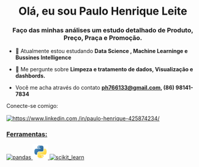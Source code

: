 <h1 align="center">Olá, eu sou Paulo Henrique Leite</h1>
<h3 align="center">Faço das minhas análises um estudo detalhado de Produto, Preço, Praça e Promoção. </h3>

- 🌱 Atualmente estou estudando  **Data Science , Machine Learninge e Bussines Intelligence**

- 💬 Me pergunte sobre **Limpeza e tratamento de dados, Visualização e dashbords.**

- Você me acha através do contato **ph766133@gmail.com, (86) 98141-7834**

Conecte-se comigo:</h3>
<p align="left">
<a href="https://www.linkedin.com/in/paulo-henrique-425874234/" target="blank"><img align="center" src=" https://raw.githubusercontent.com/rahuldkjain/github-profile-readme-generator/master/src/images/icons/Social/linked-in-alt.svg" alt="https://www.linkedin.com /in/paulo-henrique-425874234/" height="30" width="40" /></a>
<a href=https://www.instagram.com/_paulo.he/</a>
</p>

<h3 align="left">Ferramentas:</h3>
<p align="left"> <a href="https://pandas.pydata.org/" target="_blank" rel="noreferrer"> <img src="https://raw.githubusercontent.com/ devicons/devicon/2ae2a900d2f041da66e950e4d48052658d850630/icons/pandas/pandas-original.svg" alt="pandas" width="40" height="40"/> </a> <a href="https://www.python. org" target="_blank" rel="noreferrer"> <img src="https://raw.githubusercontent.com/devicons/devicon/master/icons/python/python-original.svg" alt="python" largura ="40" height="40"/> </a> <a href="https://scikit-learn.org/" target="_blank" rel="noreferrer"><img src="https://upload.wikimedia.org/wikipedia/commons/0/05/Scikit_learn_logo_small.svg" alt="scikit_learn" width="40" height="40"/> </a> </ p>

<!---
- 👋 Hi, I’m @paulohenrique1303
- 👀 I’m interested in ...
- 🌱 I’m currently learning ...
- 💞️ I’m looking to collaborate on ...
- 📫 How to reach me ...


paulohenrique1303/paulohenrique1303 is a ✨ special ✨ repository because its `README.md` (this file) appears on your GitHub profile.
You can click the Preview link to take a look at your changes.
--->
